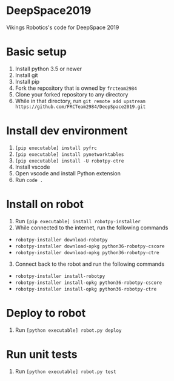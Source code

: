 # DeepSpace2019
Vikings Robotics's code for DeepSpace 2019

# Basic setup
1. Install python 3.5 or newer
2. Install git
3. Install pip
4. Fork the repository that is owned by `frcteam2984`
5. Clone your forked repository to any directory
6. While in that directory, run `git remote add upstream https://github.com/FRCTeam2984/DeepSpace2019.git`

# Install dev environment
1. `[pip executable] install pyfrc`
2. `[pip executable] install pynetworktables`
3. `[pip executable] install -U robotpy-ctre`
4. Install vscode
5. Open vscode and install Python extension
6. Run `code .`

# Install on robot
1. Run `[pip executable] install robotpy-installer`
2. While connected to the internet, run the following commands
* `robotpy-installer download-robotpy`
* `robotpy-installer download-opkg python36-robotpy-cscore`
* `robotpy-installer download-opkg python36-robotpy-ctre`
3. Connect back to the robot and run the following commands
* `robotpy-installer install-robotpy`
* `robotpy-installer install-opkg python36-robotpy-cscore`
* `robotpy-installer install-opkg python36-robotpy-ctre`

# Deploy to robot
1. Run `[python executable] robot.py deploy`

# Run unit tests
1. Run `[python executable] robot.py test`
